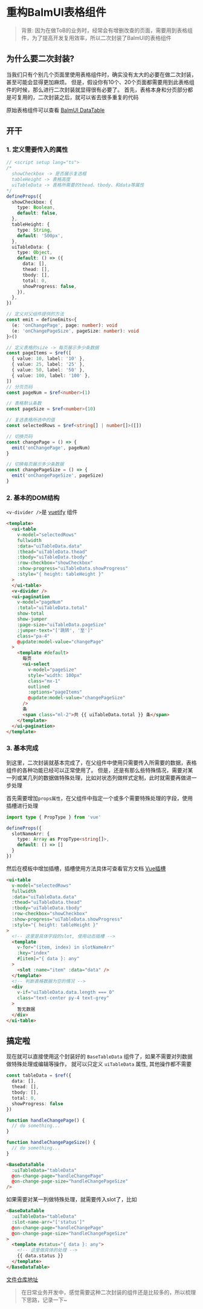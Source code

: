 # 重构BalmUI表格组件

> 背景: 因为在做ToB的业务时，经常会有增删改查的页面，需要用到表格组件，为了提高开发复用效率，所以二次封装了BalmUI的表格组件

## 为什么要二次封装?
当我们只有个别几个页面里使用表格组件时，确实没有太大的必要在做二次封装，甚至可能会显得更加麻烦。
但是，假设你有10个、20个页面都需要用到此表格组件的时候，那么进行二次封装就显得很有必要了。
首先，表格本身和分页部分都是可复用的，二次封装之后，就可以省去很多重复的代码

原始表格组件可以查看 [BalmUI DataTable](https://material.balmjs.com/data-display/table)

## 开干

### 1. 定义需要传入的属性
```ts
// <script setup lang="ts">
/*
  showCheckbox -> 是否展示复选框
  tableHeight -> 表格高度
  uiTableData -> 表格所需要的thead、tbody、和data等属性
*/
defineProps({
  showCheckbox: {
    type: Boolean,
    default: false,
  },
  tableHeight: {
    type: String,
    default: '500px',
  },
  uiTableData: {
    type: Object,
    default: () => ({
      data: [],
      thead: [],
      tbody: [],
      total: 0,
      showProgress: false,
    }),
  },
})

// 定义对父组件提供的方法
const emit = defineEmits<{
  (e: 'onChangePage', page: number): void
  (e: 'onChangePageSize', pageSize: number): void
}>()

// 定义表格的size -> 每页展示多少条数据
const pageItems = $ref([
  { value: 10, label: '10' },
  { value: 25, label: '25' },
  { value: 50, label: '50' },
  { value: 100, label: '100' },
])
// 分页页码
const pageNum = $ref<number>(1)

// 表格默认条数
const pageSize = $ref<number>(10)

// 复选表格所选中的值
const selectedRows = $ref<string[] | number[]>([])

// 切换页码
const changePage = () => {
  emit('onChangePage', pageNum)
}

// 切换每页展示多少条数据
const changePageSize = () => {
  emit('onChangePageSize', pageSize)
}
````

### 2. 基本的DOM结构
`<v-divider />`是 [vuetify](https://next.vuetifyjs.com/en/components/dividers/) 组件

```html
<template>
  <ui-table
    v-model="selectedRows"
    fullwidth
    :data="uiTableData.data"
    :thead="uiTableData.thead"
    :tbody="uiTableData.tbody"
    :row-checkbox="showCheckbox"
    :show-progress="uiTableData.showProgress"
    :style="{ height: tableHeight }"
  >
  </ui-table>
  <v-divider />
  <ui-pagination
    v-model="pageNum"
    :total="uiTableData.total"
    show-total
    show-jumper
    :page-size="uiTableData.pageSize"
    :jumper-text="['跳转', '至']"
    class="pa-4"
    @update:model-value="changePage"
  >
    <template #default>
      每页
      <ui-select
        v-model="pageSize"
        style="width: 100px"
        class="mx-1"
        outlined
        :options="pageItems"
        @update:model-value="changePageSize"
      />
      条
      <span class="ml-2">共 {{ uiTableData.total }} 条</span>
    </template>
  </ui-pagination>
</template>
```

### 3. 基本完成
到这里，二次封装就基本完成了，在父组件中使用只需要传入所需要的数据，表格组件的各种功能已经可以正常使用了。
但是，还是有那么些特殊情况，需要对某一列或某几列的数据做特殊处理，比如对状态列做样式定制，此时就需要再做进一步处理

首先需要增加`props属性`，在父组件中指定一个或多个需要特殊处理的字段，使用插槽进行处理
```ts
import type { PropType } from 'vue'

defineProps({
  slotNameArr: {
    type: Array as PropType<string[]>,
    default: () => []
  }
})
```

然后在模板中增加插槽，插槽使用方法具体可查看官方文档 [Vue插槽](https://staging-cn.vuejs.org/guide/components/slots.html)

```html
<ui-table
  v-model="selectedRows"
  fullwidth
  :data="uiTableData.data"
  :thead="uiTableData.thead"
  :tbody="uiTableData.tbody"
  :row-checkbox="showCheckbox"
  :show-progress="uiTableData.showProgress"
  :style="{ height: tableHeight }"
>
  <!-- 这里是具体字段的slot, 使用动态插槽 -->
  <template
    v-for="(item, index) in slotNameArr"
    :key="index"
    #[item]="{ data }: any"
  >
    <slot :name="item" :data="data" />
  </template>
  <!-- 判断表格数据为空的情况 -->
  <div
    v-if="uiTableData.data.length === 0"
    class="text-center py-4 text-grey"
  >
    暂无数据
  </div>
</ui-table>
```

## 搞定啦
现在就可以直接使用这个封装好的 `BaseTableData` 组件了，如果不需要对列数据做特殊处理或编辑等操作，
就可以只定义 `uiTableData` 属性, 其他操作都不需要

```ts
const tableData = $ref({
  data: [],
  thead: [],
  tbody: [],
  total: 0,
  showProgress: false
})

function handleChangePage() {
  // do something...
}

function handleChangePageSize() {
  // do something...
}
```


```html
<BaseDataTable
  :uiTableData="tableData"
  @on-change-page="handleChangePage"
  @on-change-page-size="handleChangePageSize"
/>
```

如果需要对某一列做特殊处理，就需要传入slot了，比如
```html
<BaseDataTable
  :uiTableData="tableData"
  :slot-name-arr="['status']"
  @on-change-page="handleChangePage"
  @on-change-page-size="handleChangePageSize"
>
  <template #status="{ data }: any">
    <!-- 这里做具体的处理 -->
    {{ data.status }}
  </template>
</BaseDataTable>
```
[文件仓库地址](https://github.com/guxuerui/qishi/blob/main/src/components/BaseDataTable.vue)

> 在日常业务开发中，感觉需要这种二次封装的组件还是比较多的，所以梳理下思路，记录一下~
